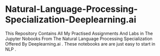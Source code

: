 # Natural-Language-Processing-Specialization-Deeplearning.ai
This Repository Contains All My Practised Assignments And Labs in The Jupyter Nobooks From The Natural Language Processing Specialization Offered By Deeplearning.ai . These notebooks are are just easy to start in NLP  .
